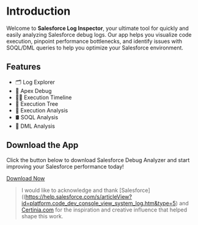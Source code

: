 # Introduction

Welcome to **Salesforce Log Inspector**, your ultimate tool for quickly and easily analyzing Salesforce debug logs. Our app helps you visualize code execution, pinpoint performance bottlenecks, and identify issues with SOQL/DML queries to help you optimize your Salesforce environment.
 

## Features

- 🗂️ Log Explorer
- 🐞 Apex Debug
- 🏳️‍🌈 Execution Timeline
- 🔗 Execution Tree  
- 🔎 Execution Analysis  
- 🛢️ SOQL Analysis
- 🧮 DML Analysis  


## Download the App

Click the button below to download Salesforce Debug Analyzer and start improving your Salesforce performance today!

[Download Now](https://chromewebstore.google.com/detail/salesforce-debug-analyzer/jebmhhcaiafpcjneboknfkmijegiihoe) 

> I would like to acknowledge and thank [Salesforce]((https://help.salesforce.com/s/articleView?id=platform.code_dev_console_view_system_log.htm&type=5) and [Certinia.com](https://marketplace.visualstudio.com/items?itemName=financialforce.lana) for the inspiration and creative influence that helped shape this work.

